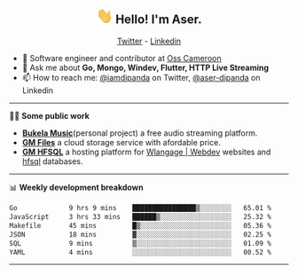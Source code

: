 <h2 align="center"> <img src="https://github.com/gabriel-TheCode/gabriel-TheCode/blob/master/gifs/Hi.gif" width="30px"> Hello! I'm Aser.</h2>
<p align="center">
  <a href="https://twitter.com/iamdipanda">Twitter</a> - 
  <a href="https://www.linkedin.com/in/aser-dipanda/">Linkedin</a>
</p>


- 🔭 Software engineer and contributor at [Oss Cameroon](https://github.com/osscameroon)
- 💬 Ask me about **Go, Mongo, Windev, Flutter, HTTP Live Streaming**
- 📫 How to reach me: [@iamdipanda](https://twitter.com/iamdipanda) on Twitter, [@aser-dipanda](https://www.linkedin.com/in/aser-dipanda/) on Linkedin

-------

👨‍💻 **Some public work**

- **[Bukela Music](https://music.bukela.co)**(personal project) a free audio streaming platform. 
- **[GM Files](https://gamesmania.io)** a cloud storage service with afordable price.
- **[GM HFSQL](https://gamesmania.io)** a hosting platform for [Wlangage | Webdev](https://pcsoft.fr/webdev/index.html) websites and [hfsql](https://pcsoft.fr/accueilpub/hfsql.htm) databases.
-------

📊 **Weekly development breakdown**

<!--START_SECTION:waka-->

```text
Go             9 hrs 9 mins    ████████████████▒░░░░░░░░   65.01 %
JavaScript     3 hrs 33 mins   ██████▒░░░░░░░░░░░░░░░░░░   25.32 %
Makefile       45 mins         █▒░░░░░░░░░░░░░░░░░░░░░░░   05.36 %
JSON           18 mins         ▓░░░░░░░░░░░░░░░░░░░░░░░░   02.25 %
SQL            9 mins          ▒░░░░░░░░░░░░░░░░░░░░░░░░   01.09 %
YAML           4 mins          ░░░░░░░░░░░░░░░░░░░░░░░░░   00.52 %
```

<!--END_SECTION:waka-->

-------
